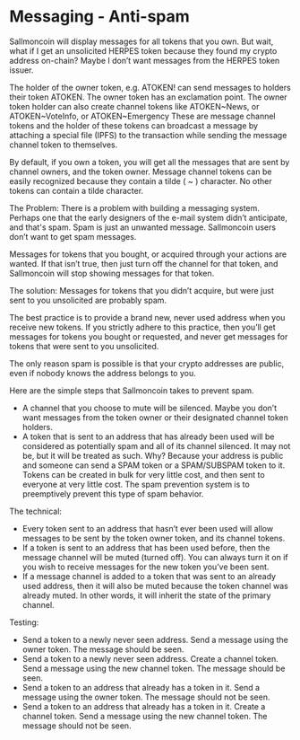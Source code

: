 # Messaging - Anti-spam

Sallmoncoin will display messages for all tokens that you own.  But wait, what if I get an unsolicited HERPES token because they found my crypto address on-chain?  Maybe I don’t want messages from the HERPES token issuer.

The holder of the owner token, e.g. ATOKEN! can send messages to holders their token ATOKEN.   The owner token has an exclamation point.  The owner token holder can also create channel tokens like ATOKEN\~News, or ATOKEN\~VoteInfo, or ATOKEN~Emergency   These are message channel tokens and the holder of these tokens can broadcast a message by attaching a special file (IPFS) to the transaction while sending the message channel token to themselves.

By default, if you own a token, you will get all the messages that are sent by channel owners, and the token owner.   Message channel tokens can be easily recognized because they contain a tilde ( ~ ) character.  No other tokens can contain a tilde character.

The Problem:
There is a problem with building a messaging system.  Perhaps one that the early designers of the e-mail system didn’t anticipate, and that's spam.  Spam is just an unwanted message.  Sallmoncoin users don’t want to get spam messages.   

Messages for tokens that you bought, or acquired through your actions are wanted.  If that isn’t true, then just turn off the channel for that token, and Sallmoncoin will stop showing messages for that token.

The solution:
Messages for tokens that you didn’t acquire, but were just sent to you unsolicited are probably spam.

The best practice is to provide a brand new, never used address when you receive new tokens.  If you strictly adhere to this practice, then you’ll get messages for tokens you bought or requested, and never get messages for tokens that were sent to you unsolicited.

The only reason spam is possible is that your crypto addresses are public, even if nobody knows the address belongs to you.

Here are the simple steps that Sallmoncoin takes to prevent spam.
* A channel that you choose to mute will be silenced.  Maybe you don’t want messages from the token owner or their designated channel token holders.
* A token that is sent to an address that has already been used will be considered as potentially spam and all of its channel silenced.  It may not be, but it will be treated as such.  Why?  Because your address is public and someone can send a SPAM token or a SPAM/SUBSPAM token to it.  Tokens can be created in bulk for very little cost, and then sent to everyone at very little cost.  The spam prevention system is to preemptively prevent this type of spam behavior.

The technical:
* Every token sent to an address that hasn’t ever been used will allow messages to be sent by the token owner token, and its channel tokens.
* If a token is sent to an address that has been used before, then the message channel will be muted (turned off).  You can always turn it on if you wish to receive messages for the new token you’ve been sent.
* If a message channel is added to a token that was sent to an already used address, then it will also be muted because the token channel was already muted.  In other words, it will inherit the state of the primary channel.

Testing:
* Send a token to a newly never seen address.  Send a message using the owner token.  The message should be seen.
* Send a token to a newly never seen address.  Create a channel token.  Send a message using the new channel token.  The message should be seen.
* Send a token to an address that already has a token in it.  Send a message using the owner token.  The message should not be seen.
* Send a token to an address that already has a token in it.  Create a channel token.  Send a message using the new channel token.  The message should not be seen.
